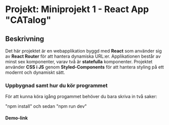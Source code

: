 
# Projekt: Miniprojekt 1 - React App "CATalog"

## Beskrivning

Det här projektet är en webapplikation byggd med **React** som använder sig av **React Router** för att hantera dynamiska URL:er. Applikationen består av minst sex komponenter, varav två är **statefulla** komponenter. Projektet använder **CSS i JS** genom **Styled-Components** för att hantera styling på ett modernt och dynamiskt sätt.

### Uppbygnad samt hur du kör programmet

För att kunna köra igång progammet behöver du bara skriva in två saker:

"npm install" och sedan "npm run dev"

#### Demo-link

